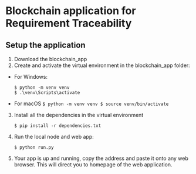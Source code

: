# Blockchain application for Requirement Traceability

## Setup the application
1. Download the blockchain_app
2. Create and activate the virtual environment in the blockchain_app folder:
  - For Windows:
	```
	$ python -m venv venv
	$ .\venv\Scripts\activate
	```
  - For macOS
    	```
	$ python -m venv venv
	$ source venv/bin/activate
    	```
3. Install all the dependencies in the virtual environment
	```
   	$ pip install -r dependencies.txt
   	```
4. Run the local node and web app:
  	```
  	$ python run.py
  	```
5. Your app is up and running, copy the address and paste it onto any web browser. This will direct you to homepage of the web application.
